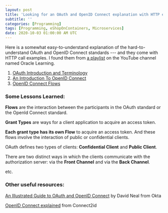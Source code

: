 ```yaml
---
layout: post
title: 'Looking for an OAuth and OpenID Connect explanation with HTTP examples??'
subtitle: ''
categories: [Programming]
tags: [Programming, eShopOnContainers, Microservices]
date: 2020-10-03 01:00:00 AM UTC
---
```


<!-- started September 24, 2020 Philippine Time -->

Here is a somewhat easy-to-understand explanation of the hard-to-understand OAuth and OpenID Connect standards --- and they come with HTTP call examples. I found them from [a playlist](https://www.youtube.com/playlist?list=PLKCk3OyNwIzuD_jxWu-JddooM2yjX5q99) on the YouTube channel named Oracle Learning.


<!--more-->


1. [OAuth Introduction and Terminology](https://www.youtube.com/watch?v=zEysfgIbqlg)
2. [An Introduction To OpenID Connect](https://www.youtube.com/watch?v=6DxRTJN1Ffo)
3. [OpenID Connect Flows](https://www.youtube.com/watch?v=WVCzv50BslE)


### Some Lessons Learned:

**Flows** are the interaction between the participants in the OAuth standard or the OpenId Connect standard.

**Grant Types** are ways for a client application to acquire an access token.

**Each grant type has its own Flow** to acquire an access token. And these flows involve the interaction of public or confidential clients.

OAuth defines two types of clients: **Confidential Client** and **Public Client**.

There are two distinct ways in which the clients communicate with the authorization server: via the **Front Channel** and via the **Back Channel**.

etc.


### Other useful resources:

[An Illustrated Guide to OAuth and OpenID Connect](https://developer.okta.com/blog/2019/10/21/illustrated-guide-to-oauth-and-oidc) by David Neal from Okta

[OpenID Connect explained](https://connect2id.com/learn/openid-connect) from Connect2id
